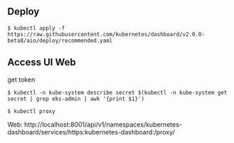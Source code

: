 ## Deploy

```
$ kubectl apply -f https://raw.githubusercontent.com/kubernetes/dashboard/v2.0.0-beta8/aio/deploy/recommended.yaml
```

## Access UI Web

get token
```
$ kubectl -n kube-system describe secret $(kubectl -n kube-system get secret | grep eks-admin | awk '{print $1}')
```

```
$ kubectl proxy
```

Web: http://localhost:8001/api/v1/namespaces/kubernetes-dashboard/services/https:kubernetes-dashboard:/proxy/
